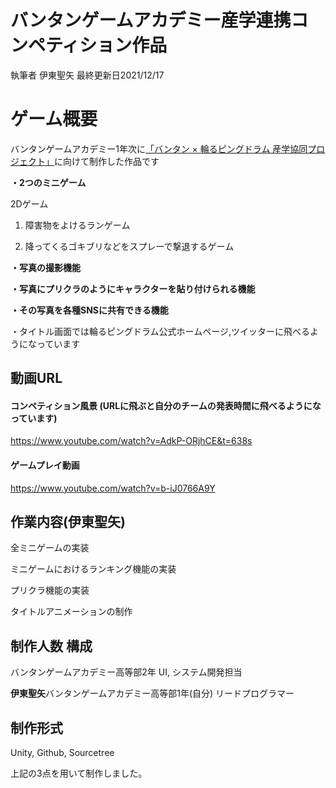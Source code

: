 # バンタンゲームアカデミー産学連携コンペティション作品
執筆者 伊東聖矢 最終更新日2021/12/17

# ゲーム概要

バンタンゲームアカデミー1年次に[「バンタン × 輪るピングドラム 産学協同プロジェクト」](https://penguindrum10th.jp/)に向けて制作した作品です

**・2つのミニゲーム**

2Dゲーム

1. 障害物をよけるランゲーム

2. 降ってくるゴキブリなどをスプレーで撃退するゲーム

**・写真の撮影機能**

**・写真にプリクラのようにキャラクターを貼り付けられる機能**

**・その写真を各種SNSに共有できる機能**

・タイトル画面では輪るピングドラム公式ホームページ,ツイッターに飛べるようになっています

## 動画URL

#### コンペティション風景 (URLに飛ぶと自分のチームの発表時間に飛べるようになっています)
https://www.youtube.com/watch?v=AdkP-ORjhCE&t=638s
#### ゲームプレイ動画
https://www.youtube.com/watch?v=b-iJ0766A9Y

## 作業内容(伊東聖矢)
全ミニゲームの実装

ミニゲームにおけるランキング機能の実装

プリクラ機能の実装

タイトルアニメーションの制作

## 制作人数 構成

バンタンゲームアカデミー高等部2年 UI, システム開発担当

**伊東聖矢**バンタンゲームアカデミー高等部1年(自分) リードプログラマー

## 制作形式

Unity,
Github,
Sourcetree

上記の3点を用いて制作しました。
